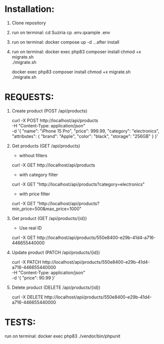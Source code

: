 # Installation:
1. Clone repository 
2. run on terminal:
    cd Suziria
    cp .env.qxample .env
3. run on terminal:
    docker compose up -d
...after install
4. run on terminal:
   docker exec php83 composer install
   chmod +x migrate.sh  
   ./migrate.sh

   docker exec php83 composer install
	chmod +x migrate.sh  
	./migrate.sh 

# REQUESTS:

1. Create product (POST /api/products)

   curl -X POST http://localhost/api/products \
   -H "Content-Type: application/json" \
   -d '{
   "name": "iPhone 15 Pro",
   "price": 999.99,
   "category": "electronics",
   "attributes": {
   "brand": "Apple",
   "color": "black",
   "storage": "256GB"
   }
   }'

2. Get products (GET /api/products)
    
    - without filters
   
    curl -X GET http://localhost/api/products

    - with category filter
   
    curl -X GET "http://localhost/api/products?category=electronics"

    - with price filter
   
    curl -X GET "http://localhost/api/products?min_price=500&max_price=1000"

3. Get product (GET /api/products/{id}) 
    * Use real ID
   
    curl -X GET http://localhost/api/products/550e8400-e29b-41d4-a716-446655440000

4. Update product (PATCH /api/products/{id})

   curl -X PATCH http://localhost/api/products/550e8400-e29b-41d4-a716-446655440000 \
   -H "Content-Type: application/json" \
   -d '{
   "price": 90.99
   }'
5. Delete product (DELETE /api/products/{id})

   curl -X DELETE http://localhost/api/products/550e8400-e29b-41d4-a716-446655440000


# TESTS:
run on terminal:
	docker exec php83 ./vendor/bin/phpunit
